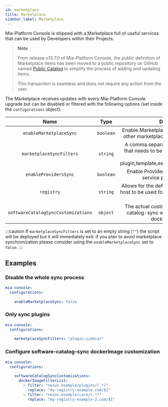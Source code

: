 ```yaml
---
id: marketplace
title: Marketplace
sidebar_label: Marketplace
---
```




Mia-Platform Console is shipped with a Marketplace full of useful services that can be used by Developers within their Projects.

> **Note**
>
> From release _v13.7.0_ of Mia-Platform Console, the public definition of Marketplace items has been moved to a public repository on GitHub named [Public Catalog](https://github.com/mia-platform-marketplace/public-catalog) to simplify the process of adding and updating items.
>
> This transaction is seamless and does not require any action from the user.

The Marketplace receives updates with every Mia-Platform Console upgrade but can be disabled or filtered with the following options (set inside the `configurations` object):

| Name | Type | Description | Default | Optional |
|:----:|:----:|:-----------:|:-------:|:--------:|
|`enableMarketplaceSync`| `boolean` | Enable Marketplace Sync hook. If false, any other marketplace related value is ignored. | `true` | ✅ |
|`marketplaceSyncFilters`| `string` | A comma separated list of services types that needs to be updated (possible values are plugin,template,example,application,sidecar). | `plugin` | ✅ |
|`enableProvidersSync` | `boolean` | Enable Providers Sync hook for runtime service providers updates. | `true` | ✅ |
|`registry` | `string` | Allows for the definition of a custom registry host to be used for all marketplace-managed plugins |  | ✅ |
|`softwareCatalogSyncCustomizations` | `object` | The actual customizations that software-catalog-sync will use to fully customize dockerImage fields |  | ✅ |

:::caution
If `marketplaceSyncFilters` is set to an empty string (`""`) the script will be deployed but it will immediately exit: if you plan to avoid marketplace synchronization please consider using the `enableMarketplaceSync` set to `false`.
:::

## Examples

### Disable the whole sync process

```yaml
mia-console:
  configurations:
    ...
    enableMarketplaceSync: false
```

### Only sync plugins

```yaml
mia-console:
  configurations:
    ...
    marketplaceSyncFilters: "plugin,sidecar"
```

### Configure software-catalog-sync dockerImage customization

```yaml
mia-console:
  configurations:
    ...
    softwareCatalogSyncCustomizations:
      dockerImageFilterList:
        - filter: "nexus.example/plugins/(.*)"
          replace: "my-registry-example.com/$1"
        - filter: "nexus.example/core/(.*)"
          replace: "my-registry-example-2.com/$1"
```
